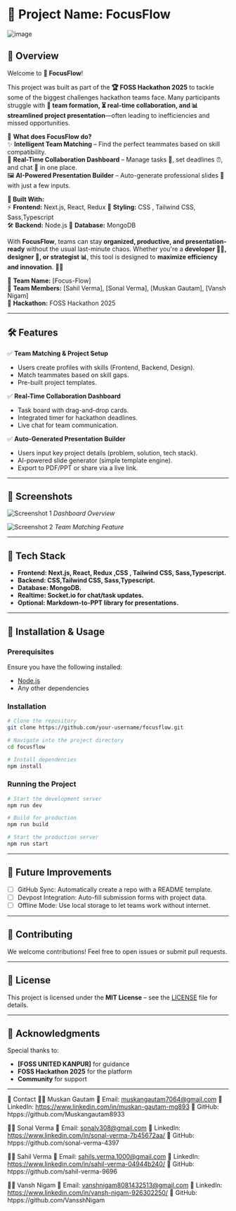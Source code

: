 # 🚀 Project Name: **FocusFlow**


![image](https://github.com/user-attachments/assets/333f6196-44e7-45cf-a385-a39156ede8e4)





## 🌟 Overview

Welcome to **🚀 FocusFlow**!  

This project was built as part of the **🏆 FOSS Hackathon 2025** to tackle some of the biggest challenges hackathon teams face. Many participants struggle with **🤝 team formation, ⏳ real-time collaboration, and 📊 streamlined project presentation**—often leading to inefficiencies and missed opportunities.  

🔹 **What does FocusFlow do?**  
✨ **Intelligent Team Matching** – Find the perfect teammates based on skill compatibility.  
📌 **Real-Time Collaboration Dashboard** – Manage tasks 📝, set deadlines ⏰, and chat 💬 in one place.  
🖼️ **AI-Powered Presentation Builder** – Auto-generate professional slides 🎤 with just a few inputs.  

**🔧 Built With:**  
⚡ **Frontend:** Next.js, React, Redux 
🎨 **Styling:**  CSS , Tailwind CSS, Sass,Typescript   
🛠️ **Backend:** Node.js 
📂 **Database:** MongoDB 

With **FocusFlow**, teams can stay **organized, productive, and presentation-ready** without the usual last-minute chaos. Whether you're a **developer 👨‍💻, designer 🎨, or strategist 📊**, this tool is designed to **maximize efficiency and innovation**. 🚀🔥  

🔹 **Team Name:** [Focus-Flow]  
🔹 **Team Members:** [Sahil Verma], [Sonal Verma], [Muskan Gautam], [Vansh Nigam]  
🔹 **Hackathon:** FOSS Hackathon 2025  

---

## 🛠️ Features
✅ **Team Matching & Project Setup**  
   - Users create profiles with skills (Frontend, Backend, Design).
   - Match teammates based on skill gaps.
   - Pre-built project templates.

✅ **Real-Time Collaboration Dashboard**  
   - Task board with drag-and-drop cards.
   - Integrated timer for hackathon deadlines.
   - Live chat for team communication.

✅ **Auto-Generated Presentation Builder**  
   - Users input key project details (problem, solution, tech stack).
   - AI-powered slide generator (simple template engine).
   - Export to PDF/PPT or share via a live link.

---

## 📸 Screenshots

![Screenshot 1](./assets/screenshot1.png)
*Dashboard Overview*

![Screenshot 2](./assets/screenshot2.png)
*Team Matching Feature*

---

## 🔧 Tech Stack

- **Frontend: Next.js, React, Redux ,CSS , Tailwind CSS, Sass,Typescript.**
- **Backend:  CSS,Tailwind CSS, Sass,Typescript.**
- **Database: MongoDB.**
- **Realtime: Socket.io for chat/task updates.**
- **Optional: Markdown-to-PPT library for presentations.**

---

## 🚀 Installation & Usage

### Prerequisites
Ensure you have the following installed:
- [Node.js](https://nodejs.org/)
- Any other dependencies

### Installation
```bash
# Clone the repository
git clone https://github.com/your-username/focusflow.git

# Navigate into the project directory
cd focusflow

# Install dependencies
npm install 
```

### Running the Project
```bash
# Start the development server
npm run dev

# Build for production
npm run build

# Start the production server
npm run start
```

---

## 🎯 Future Improvements
- [ ] GitHub Sync: Automatically create a repo with a README template.
- [ ] Devpost Integration: Auto-fill submission forms with project data.
- [ ] Offline Mode: Use local storage to let teams work without internet.

---

## 🤝 Contributing
We welcome contributions! Feel free to open issues or submit pull requests.

---

## 📄 License
This project is licensed under the **MIT License** – see the [LICENSE](./LICENSE) file for details.

---

## 📝 Acknowledgments
Special thanks to:
- **[FOSS UNITED KANPUR]** for guidance
- **FOSS Hackathon 2025** for the platform
- **Community** for support

---

📩 Contact
   👩‍💻 Muskan Gautam
       📧 Email: muskangautam7064@gmail.com
       🔗 LinkedIn: https://www.linkedin.com/in/muskan-gautam-mg893
       🐙 GitHub: htpps://github.com/Muskangautam8933


   👩‍💻 Sonal Verma
       📧 Email: sonalv308@gmail.com
       🔗 LinkedIn: https://www.linkedin.com/in/sonal-verma-7b45672aa/
       🐙 GitHub: htpps://github.com/sonal-verma-4397

       
   👨‍💻 Sahil Verma
       📧 Email: sahils.verma.1000@gmail.com
       🔗 LinkedIn: https://www.linkedin.com/in/sahil-verma-04944b240/
       🐙 GitHub: htpps://github.com/sahil-verma-9696

       
   👨‍💻 Vansh Nigam
       📧 Email: vanshnigam8081432513@gmail.com
       🔗 LinkedIn: https://www.linkedin.com/in/vansh-nigam-926302250/
       🐙 GitHub: htpps://github.com/VansshNigam

      

             
   
